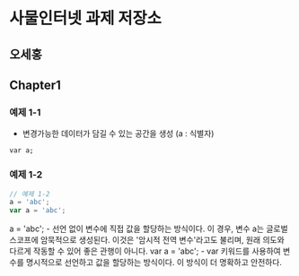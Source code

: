 # 사물인터넷 과제 저장소
## 오세홍

## Chapter1
### 예제 1-1
- 변경가능한 데이터가 담길 수 있는 공간을 생성 (a : 식별자)
```
var a;
```

### 예제 1-2
```javascript
// 예제 1-2
a = 'abc';
var a = 'abc';
```

a = 'abc'; - 선언 없이 변수에 직접 값을 할당하는 방식이다. 이 경우, 변수 a는 글로벌 스코프에 암묵적으로 생성된다. 이것은 '암시적 전역 변수'라고도 불리며, 원래 의도와 다르게 작동할 수 있어 좋은 관행이 아니다.
var a = 'abc'; - var 키워드를 사용하여 변수를 명시적으로 선언하고 값을 할당하는 방식이다. 이 방식이 더 명확하고 안전하다.
